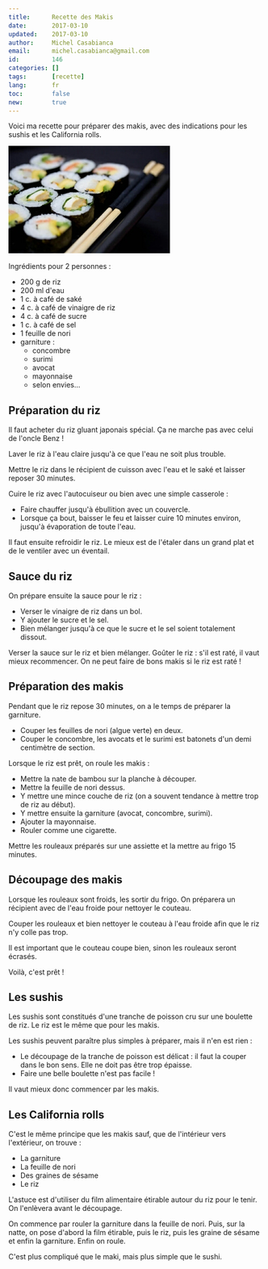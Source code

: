 ```yaml
---
title:      Recette des Makis
date:       2017-03-10
updated:    2017-03-10
author:     Michel Casabianca
email:      michel.casabianca@gmail.com
id:         146
categories: []
tags:       [recette]
lang:       fr
toc:        false
new:        true
---
```


Voici ma recette pour préparer des makis, avec des indications pour les sushis et les California rolls.

<!--more-->

![](recette-makis.jpg)

Ingrédients pour 2 personnes :

- 200 g de riz
- 200 ml d'eau
- 1 c. à café de saké
- 4 c. à café de vinaigre de riz
- 4 c. à café de sucre
- 1 c. à café de sel
- 1 feuille de nori
- garniture :
    - concombre
    - surimi
    - avocat
    - mayonnaise
    - selon envies...

Préparation du riz
------------------

Il faut acheter du riz gluant japonais spécial. Ça ne marche pas avec celui de l'oncle Benz !

Laver le riz à l'eau claire jusqu'à ce que l'eau ne soit plus trouble.

Mettre le riz dans le récipient de cuisson avec l'eau et le saké et laisser reposer 30 minutes.

Cuire le riz avec l'autocuiseur ou bien avec une simple casserole :

- Faire chauffer jusqu'à ébullition avec un couvercle.
- Lorsque ça bout, baisser le feu et laisser cuire 10 minutes environ, jusqu'à évaporation de toute l'eau.

Il faut ensuite refroidir le riz. Le mieux est de l'étaler dans un grand plat et de le ventiler avec un éventail.

Sauce du riz
------------

On prépare ensuite la sauce pour le riz :

- Verser le vinaigre de riz dans un bol.
- Y ajouter le sucre et le sel.
- Bien mélanger jusqu'à ce que le sucre et le sel soient totalement dissout.

Verser la sauce sur le riz et bien mélanger. Goûter le riz : s'il est raté, il vaut mieux recommencer. On ne peut faire de bons makis si le riz est raté !

Préparation des makis
---------------------

Pendant que le riz repose 30 minutes, on a le temps de préparer la garniture.

- Couper les feuilles de nori (algue verte) en deux.
- Couper le concombre, les avocats et le surimi est batonets d'un demi centimètre de section.

Lorsque le riz est prêt, on roule les makis :

- Mettre la nate de bambou sur la planche à découper.
- Mettre la feuille de nori dessus.
- Y mettre une mince couche de riz (on a souvent tendance à mettre trop de riz au début).
- Y mettre ensuite la garniture (avocat, concombre, surimi).
- Ajouter la mayonnaise.
- Rouler comme une cigarette.

Mettre les rouleaux préparés sur une assiette et la mettre au frigo 15 minutes.

Découpage des makis
-------------------

Lorsque les rouleaux sont froids, les sortir du frigo. On préparera un récipient avec de l'eau froide pour nettoyer le couteau.

Couper les rouleaux et bien nettoyer le couteau à l'eau froide afin que le riz n'y colle pas trop.

Il est important que le couteau coupe bien, sinon les rouleaux seront écrasés.

Voilà, c'est prêt !

Les sushis
----------

Les sushis sont constitués d'une tranche de poisson cru sur une boulette de riz. Le riz est le même que pour les makis.

Les sushis peuvent paraître plus simples à préparer, mais il n'en est rien :

- Le découpage de la tranche de poisson est délicat : il faut la couper dans le bon sens. Elle ne doit pas être trop épaisse.
- Faire une belle boulette n'est pas facile !

Il vaut mieux donc commencer par les makis.

Les California rolls
--------------------

C'est le même principe que les makis sauf, que de l'intérieur vers l'extérieur, on trouve :

- La garniture
- La feuille de nori
- Des graines de sésame
- Le riz

L'astuce est d'utiliser du film alimentaire étirable autour du riz pour le tenir. On l'enlèvera avant le découpage.

On commence par rouler la garniture dans la feuille de nori. Puis, sur la natte, on pose d'abord la film étirable, puis le riz, puis les graine de sésame et enfin la garniture. Enfin on roule.

C'est plus compliqué que le maki, mais plus simple que le sushi.
